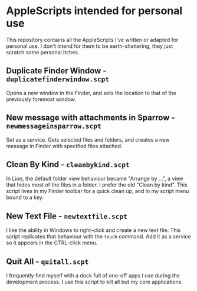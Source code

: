 # AppleScripts intended for personal use #

This repository contains all the AppleScripts I've written or adapted for personal use. I don't intend for them to be earth-shattering, they just scratch some personal itches.

## Duplicate Finder Window - `duplicatefinderwindow.scpt` ##

Opens a new window in the Finder, and sets the location to that of the previously foremost window.

## New message with attachments in Sparrow - `newmessageinsparrow.scpt` ##

Set as a service. Gets selected files and folders, and creates a new message in Finder with specified files attached.

## Clean By Kind - `cleanbykind.scpt` ##

In Lion, the default folder view behaviour became "Arrange by ...", a view that hides most of the files in a folder. I prefer the old "Clean by kind". This script lives in my Finder toolbar for a quick clean up, and in my script menu bound to a key.

## New Text File - `newtextfile.scpt` ##

I like the ability in Windows to right-click and create a new text file. This script replicates that behaviour with the `touch` command. Add it as a service so it appears in the CTRL-click menu.

## Quit All - `quitall.scpt` ##

I frequently find myself with a dock full of one-off apps I use during the development process. I use this script to kill all but my core applications.